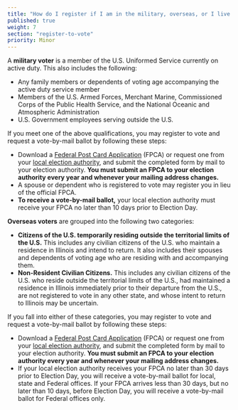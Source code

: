 ```yaml
---
title: "How do I register if I am in the military, overseas, or I live abroad?"
published: true
weight: 7
section: "register-to-vote"
priority: Minor
---
```


A **military voter** is a member of the U.S. Uniformed Service currently on active duty. This also includes the following:  
- Any family members or dependents of voting age accompanying the active duty service member  
- Members of the U.S. Armed Forces, Merchant Marine, Commissioned Corps of the Public Health Service, and the National Oceanic and Atmospheric Administration  
- U.S. Government employees serving outside the U.S.  

If you meet one of the above qualifications, you may register to vote and request a vote-by-mail ballot by following these steps:  
- Download a [Federal Post Card Application](https://www.fvap.gov/uploads/FVAP/Forms/fpca2013.pdf) (FPCA) or request one from your [local election authority](http://www.elections.il.gov/ElectionAuthorities/ElecAuthorityList.aspx), and submit the completed form by mail to your election authority. **You must submit an FPCA to your election authority every year and whenever your mailing address changes.**  
- A spouse or dependent who is registered to vote may register you in lieu of the official FPCA.  
- **To receive a vote-by-mail ballot,** your local election authority must receive your FPCA no later than 10 days prior to Election Day.  

**Overseas voters** are grouped into the following two categories:  
- **Citizens of the U.S. temporarily residing outside the territorial limits of the U.S.** This includes any civilian citizens of the U.S. who maintain a residence in Illinois and intend to return. It also includes their spouses and dependents of voting age who are residing with and accompanying them.  
- **Non-Resident Civilian Citizens.** This includes any civilian citizens of the U.S. who reside outside the territorial limits of the U.S., had maintained a residence in Illinois immediately prior to their departure from the U.S., are not registered to vote in any other state, and whose intent to return to Illinois may be uncertain.  

If you fall into either of these categories, you may register to vote and request a vote-by-mail ballot by following these steps:  
- Download a [Federal Post Card Application](https://www.fvap.gov/uploads/FVAP/Forms/fpca2013.pdf) (FPCA) or request one from your [local election authority](http://www.elections.il.gov/ElectionAuthorities/ElecAuthorityList.aspx), and submit the completed form by mail to your election authority. **You must submit an FPCA to your election authority every year and whenever your mailing address changes.**  
- If your local election authority receives your FPCA no later than 30 days prior to Election Day, you will receive a vote-by-mail ballot for local, state and Federal offices. If your FPCA arrives less than 30 days, but no later than 10 days, before Election Day, you will receive a vote-by-mail ballot for Federal offices only.
